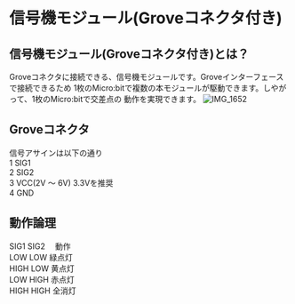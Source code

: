 # 信号機モジュール(Groveコネクタ付き)
## 信号機モジュール(Groveコネクタ付き)とは？

Groveコネクタに接続できる、信号機モジュールです。Groveインターフェースで接続できるため
1枚のMicro:bitで複数の本モジュールが駆動できます。しやがって、1枚のMicro:bitで交差点の
動作を実現できます。
![IMG_1652](https://user-images.githubusercontent.com/34668037/83114689-4226c680-a104-11ea-9c69-322b65d90e5f.JPG)


## Groveコネクタ
信号アサインは以下の通り  
1 SIG1  
2 SIG2   
3 VCC(2V ～ 6V) 3.3Vを推奨  
4 GND  

## 動作論理　
SIG1   SIG2  　動作  
LOW    LOW      緑点灯  
HIGH   LOW      黄点灯  
LOW    HIGH     赤点灯  
HIGH   HIGH     全消灯  


